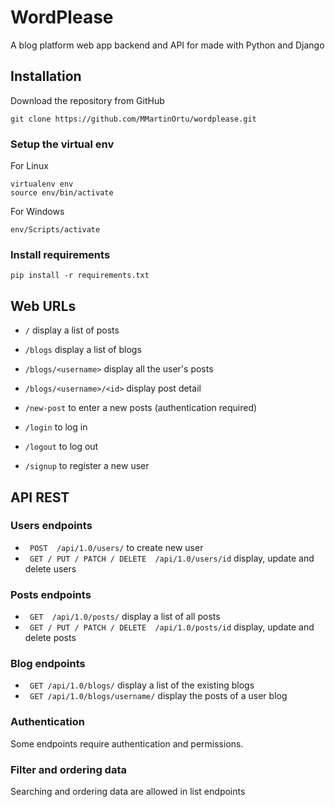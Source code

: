# WordPlease

A blog platform web app backend and API for made with Python and Django 

## Installation

Download the repository from GitHub

```
git clone https://github.com/MMartinOrtu/wordplease.git
``````

### Setup the virtual env

For Linux
```
virtualenv env
source env/bin/activate
```
For Windows
```
env/Scripts/activate
```

### Install  requirements
```
pip install -r requirements.txt
```
## Web URLs

+ `/` display a list of posts
+ `/blogs` display a list of blogs
+ `/blogs/<username>` display all the user's posts
+ `/blogs/<username>/<id>` display  post detail
+ `/new-post` to enter a new posts (authentication required)

+ `/login` to log in
+ `/logout` to log out
+ `/signup` to register a new user


## API REST 

### Users endpoints
+ ` POST  /api/1.0/users/` to create new user
+ ` GET / PUT / PATCH / DELETE  /api/1.0/users/id` display, update and delete users 

### Posts endpoints
+ ` GET  /api/1.0/posts/` display a list of all posts
+ ` GET / PUT / PATCH / DELETE  /api/1.0/posts/id` display, update and delete posts

### Blog endpoints

+ ` GET /api/1.0/blogs/` display a list of the existing blogs
+ ` GET /api/1.0/blogs/username/` display the posts of a user blog

### Authentication

Some endpoints require authentication and permissions.

### Filter and ordering data

Searching and ordering data are allowed in list endpoints
